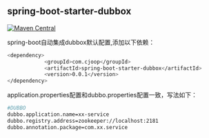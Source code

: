 ## spring-boot-starter-dubbox

[![Maven Central](https://maven-badges.herokuapp.com/maven-central/com.cjoop/spring-boot-starter-dubbox/badge.svg)](https://maven-badges.herokuapp.com/maven-central/com.cjoop/spring-boot-starter-dubbox)

spring-boot自动集成dubbox默认配置,添加以下依赖：

```sh
<dependency>
			<groupId>com.cjoop</groupId>
			<artifactId>spring-boot-starter-dubbox</artifactId>
			<version>0.0.1</version>
</dependency>
```

application.properties配置和dubbo.properties配置一致，写法如下：

```sh
#DUBBO
dubbo.application.name=xx-service
dubbo.registry.address=zookeeper://localhost:2181
dubbo.annotation.package=com.xx.service
```

